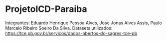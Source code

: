# ProjetoICD-Paraiba
Integrantes: Eduardo Henrique Pessoa Alves, Jose Jonas Alves Assis, Paulo Marcelo Ribeiro Soeiro Da Silva. Datasets utilizados: https://tce.pb.gov.br/servicos/dados-abertos-do-sagres-tce-pb 
